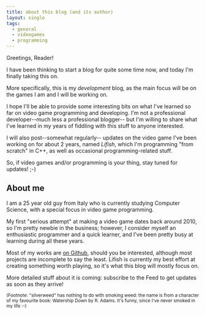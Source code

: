 ```yaml
---
title: about this blog (and its author)
layout: single
tags:
  - general
  - videogames
  - programming
---
```


Greetings, Reader!

I have been thinking to start a blog for quite some time now, and today I'm finally taking this on.

More specifically, this is my *development* blog, as the main focus will be on the
games I am and I will be working on.

I hope I'll be able to provide some interesting bits on what I've learned so far on video game programming
and developing. I'm not a professional developer--much less a professional blogger-- but I'm willing to share
what I've learned in my years of fiddling with this stuff to anyone interested.

I will also post--somewhat regularly-- updates on the video game I've been working on for about 2 years, named
*Lifish*, which I'm programming "from scratch" in C++, as well as occasional programming-related stuff.

So, if video games and/or programming is your thing, stay tuned for updates! ;-)

## About me
I am a 25 year old guy from Italy who is currently studying Computer Science, with a special focus
in video game programming.

My first "serious attempt" at making a video game dates back around 2010, so I'm pretty newbie in the business;
however, I consider myself an enthusiastic programmer and a quick learner, and I've been pretty busy at learning
during all these years.

Most of my works are [on Github](https://github.com/silverweed), should you be interested, although most projects are
incomplete to say the least.
Lifish is currently my best effort at creating something worth playing, so it's what this blog will mostly focus on.

More detailed stuff about it is coming: subscribe to the Feed to get updates as soon as they arrive!

<small>(Footnote: "silverweed" has nothing to do with smoking weed: the name is from a character of my favourite book:
Watership Down by R. Adams. It's funny, since I've never smoked in my life :-)</small>
